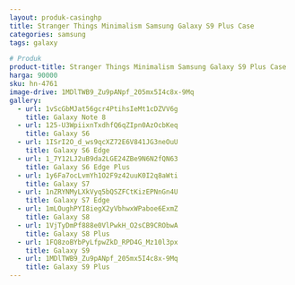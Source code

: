 ```yaml
---
layout: produk-casinghp
title: Stranger Things Minimalism Samsung Galaxy S9 Plus Case
categories: samsung
tags: galaxy

# Produk
product-title: Stranger Things Minimalism Samsung Galaxy S9 Plus Case
harga: 90000
sku: hn-4761
image-drive: 1MDlTWB9_Zu9pANpf_205mx5I4c8x-9Mq
gallery:
  - url: 1vScGbMJat56gcr4PtihsIeMt1cDZVV6g
    title: Galaxy Note 8
  - url: 125-U3WpiixnTxdhfQ6qZIpn0AzOcbKeq
    title: Galaxy S6
  - url: 1ISrI2O_d_ws9qcXZ72E6V841JG3neOuU
    title: Galaxy S6 Edge
  - url: 1_7Y12LJ2uB9da2LGE24ZBe9N6N2fQN63
    title: Galaxy S6 Edge Plus
  - url: 1y6Fa7ocLvmYh1O2F9z42uuK0I2q8aWti
    title: Galaxy S7
  - url: 1nZRYNMyLXkVyq5bQSZFCtKizEPNnGn4U
    title: Galaxy S7 Edge
  - url: 1mLOughPYI8iegX2yVbhwxWPaboe6ExmZ
    title: Galaxy S8
  - url: 1VjTyDmPf888e0VlPwkH_O2sCB9CRObwA
    title: Galaxy S8 Plus
  - url: 1FQ8zoBYbPyLfpwZkD_RPD4G_Mz10l3px
    title: Galaxy S9
  - url: 1MDlTWB9_Zu9pANpf_205mx5I4c8x-9Mq
    title: Galaxy S9 Plus
---
```

